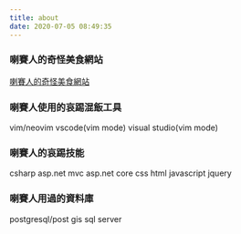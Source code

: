 ```yaml
---
title: about
date: 2020-07-05 08:49:35
---
```

### 喇賽人的奇怪美食網站
[喇賽人的奇怪美食網站](https://hcizcummqz5rubajpp5diq-on.drv.tw/www/lasai/)

### 喇賽人使用的哀踢混飯工具
vim/neovim
vscode(vim mode)
visual studio(vim mode)

### 喇賽人的哀踢技能
csharp
asp.net mvc
asp.net core
css
html
javascript
jquery

### 喇賽人用過的資料庫
postgresql/post gis
sql server

